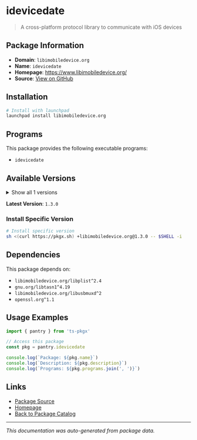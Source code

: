 # idevicedate

> A cross-platform protocol library to communicate with iOS devices

## Package Information

- **Domain**: `libimobiledevice.org`
- **Name**: `idevicedate`
- **Homepage**: https://www.libimobiledevice.org/
- **Source**: [View on GitHub](https://github.com/pkgxdev/pantry/tree/main/projects/libimobiledevice.org/package.yml)

## Installation

```bash
# Install with launchpad
launchpad install libimobiledevice.org
```

## Programs

This package provides the following executable programs:

- `idevicedate`

## Available Versions

<details>
<summary>Show all 1 versions</summary>

- `1.3.0`

</details>

**Latest Version**: `1.3.0`

### Install Specific Version

```bash
# Install specific version
sh <(curl https://pkgx.sh) +libimobiledevice.org@1.3.0 -- $SHELL -i
```

## Dependencies

This package depends on:

- `libimobiledevice.org/libplist^2.4`
- `gnu.org/libtasn1^4.19`
- `libimobiledevice.org/libusbmuxd^2`
- `openssl.org^1.1`

## Usage Examples

```typescript
import { pantry } from 'ts-pkgx'

// Access this package
const pkg = pantry.idevicedate

console.log(`Package: ${pkg.name}`)
console.log(`Description: ${pkg.description}`)
console.log(`Programs: ${pkg.programs.join(', ')}`)
```

## Links

- [Package Source](https://github.com/pkgxdev/pantry/tree/main/projects/libimobiledevice.org/package.yml)
- [Homepage](https://www.libimobiledevice.org/)
- [Back to Package Catalog](../../package-catalog.md)

---

*This documentation was auto-generated from package data.*
